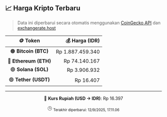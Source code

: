 

<!-- HARGA_KRIPTO -->
## 📈 Harga Kripto Terbaru

> Data ini diperbarui secara otomatis menggunakan [CoinGecko API](https://www.coingecko.com/) dan [exchangerate.host](https://exchangerate.host/)

<div align="center">

| 🪙 Token | 💰 Harga (IDR) |
|:------:|---------------:|
| 🟠 **Bitcoin (BTC)**   | Rp 1.887.459.340 |
| 🔵 **Ethereum (ETH)**  | Rp 74.140.167 |
| 🟣 **Solana (SOL)**    | Rp 3.906.932 |
| 🟢 **Tether (USDT)**   | Rp 16.407 |

---

💱 **Kurs Rupiah (USD → IDR)**: Rp 16.397

🕒 <sub>Terakhir diperbarui: 12/9/2025, 17.11.06</sub>

</div>
<!-- /HARGA_KRIPTO -->